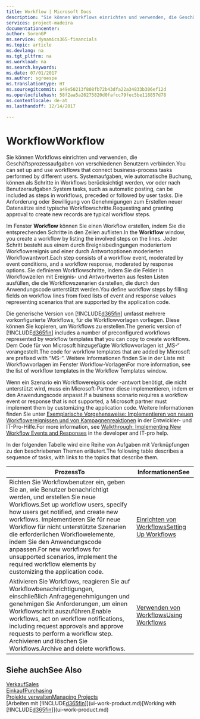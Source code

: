 ```yaml
---
title: Workflow | Microsoft Docs
description: "Sie können Workflows einrichten und verwenden, die Geschäftsprozessaufgaben von verschiedenen Benutzern verbinden. Systemaufgaben, wie automatische Buchung, können als Schritte in Workflows berücksichtigt werden, vor oder nach Benutzeraufgaben. Die Anforderung oder Bewilligung von Genehmigungen zum Erstellen neuer Datensätze sind typische Workflowschritte."
services: project-madeira
documentationcenter: 
author: SorenGP
ms.service: dynamics365-financials
ms.topic: article
ms.devlang: na
ms.tgt_pltfrm: na
ms.workload: na
ms.search.keywords: 
ms.date: 07/01/2017
ms.author: sgroespe
ms.translationtype: HT
ms.sourcegitcommit: a49e50213f808fb72b43dfa22a34833b306ef12d
ms.openlocfilehash: 58f2aa5a26275820d0fafcc79fec5be118857d78
ms.contentlocale: de-at
ms.lasthandoff: 12/14/2017

---
```

# <a name="workflow"></a><span data-ttu-id="9762a-105">Workflow</span><span class="sxs-lookup"><span data-stu-id="9762a-105">Workflow</span></span>
<span data-ttu-id="9762a-106">Sie können Workflows einrichten und verwenden, die Geschäftsprozessaufgaben von verschiedenen Benutzern verbinden.</span><span class="sxs-lookup"><span data-stu-id="9762a-106">You can set up and use workflows that connect business-process tasks performed by different users.</span></span> <span data-ttu-id="9762a-107">Systemaufgaben, wie automatische Buchung, können als Schritte in Workflows berücksichtigt werden, vor oder nach Benutzeraufgaben.</span><span class="sxs-lookup"><span data-stu-id="9762a-107">System tasks, such as automatic posting, can be included as steps in workflows, preceded or followed by user tasks.</span></span> <span data-ttu-id="9762a-108">Die Anforderung oder Bewilligung von Genehmigungen zum Erstellen neuer Datensätze sind typische Workflowschritte.</span><span class="sxs-lookup"><span data-stu-id="9762a-108">Requesting and granting approval to create new records are typical workflow steps.</span></span>  

 <span data-ttu-id="9762a-109">Im Fenster **Workflow** können Sie einen Workflow erstellen, indem Sie die entsprechenden Schritte in den Zeilen auflisten.</span><span class="sxs-lookup"><span data-stu-id="9762a-109">In the **Workflow** window, you create a workflow by listing the involved steps on the lines.</span></span> <span data-ttu-id="9762a-110">Jeder Schritt besteht aus einem durch Ereignisbedingungen moderiertem Workflowereignis und einer durch Antwortoptionen moderierten Workflowantwort.</span><span class="sxs-lookup"><span data-stu-id="9762a-110">Each step consists of a workflow event, moderated by event conditions, and a workflow response, moderated by response options.</span></span> <span data-ttu-id="9762a-111">Sie definieren Workflowschritte, indem Sie die Felder in Workflowzeilen mit Ereignis- und Antwortwerten aus festen Listen ausfüllen, die die Workflowszenarien darstellen, die durch den Anwendungscode unterstützt werden.</span><span class="sxs-lookup"><span data-stu-id="9762a-111">You define workflow steps by filling fields on workflow lines from fixed lists of event and response values representing scenarios that are supported by the application code.</span></span>  

 <span data-ttu-id="9762a-112">Die generische Version von [!INCLUDE[d365fin](includes/d365fin_md.md)] umfasst mehrere vorkonfigurierte Workflows, für die Workflowvorlagen vorliegen. Diese können Sie kopieren, um Workflows zu erstellen.</span><span class="sxs-lookup"><span data-stu-id="9762a-112">The generic version of [!INCLUDE[d365fin](includes/d365fin_md.md)] includes a number of preconfigured workflows represented by workflow templates that you can copy to create workflows.</span></span> <span data-ttu-id="9762a-113">Dem Code für von Microsoft hinzugefügte Workflowvorlagen ist „MS-“ vorangestellt.</span><span class="sxs-lookup"><span data-stu-id="9762a-113">The code for workflow templates that are added by Microsoft are prefixed with “MS-“.</span></span> <span data-ttu-id="9762a-114">Weitere Informationen finden Sie in der Liste mit Workflowvorlagen im Fenster Workflow-Vorlagen</span><span class="sxs-lookup"><span data-stu-id="9762a-114">For more information, see the list of workflow templates in the Workflow Templates window.</span></span>  

 <span data-ttu-id="9762a-115">Wenn ein Szenario ein Workflowereignis oder -antwort benötigt, die nicht unterstützt wird, muss ein Microsoft-Partner diese implementieren, indem er den Anwendungscode anpasst.</span><span class="sxs-lookup"><span data-stu-id="9762a-115">If a business scenario requires a workflow event or response that is not supported, a Microsoft partner must implement them by customizing the application code.</span></span> <span data-ttu-id="9762a-116">Weitere Informationen finden Sie unter [Exemplarische Vorgehensweise: Implementieren von neuen Workflowereignissen und von Kampagnenreaktionen](/dynamics_nav/Walkthrough--Implementing-New-Workflow-Events-and-Responses) in der Entwickler- und IT-Pro-Hilfe.</span><span class="sxs-lookup"><span data-stu-id="9762a-116">For more information, see [Walkthrough: Implementing New Workflow Events and Responses](/dynamics_nav/Walkthrough--Implementing-New-Workflow-Events-and-Responses) in the developer and IT-pro help.</span></span>  

 <span data-ttu-id="9762a-117">In der folgenden Tabelle wird eine Reihe von Aufgaben mit Verknüpfungen zu den beschriebenen Themen erläutert.</span><span class="sxs-lookup"><span data-stu-id="9762a-117">The following table describes a sequence of tasks, with links to the topics that describe them.</span></span>  

|<span data-ttu-id="9762a-118">**Prozess**</span><span class="sxs-lookup"><span data-stu-id="9762a-118">**To**</span></span>|<span data-ttu-id="9762a-119">**Informationen**</span><span class="sxs-lookup"><span data-stu-id="9762a-119">**See**</span></span>|  
|------------|-------------|  
|<span data-ttu-id="9762a-120">Richten Sie Workflowbenutzer ein, geben Sie an, wie Benutzer benachrichtigt werden, und erstellen Sie neue Workflows.</span><span class="sxs-lookup"><span data-stu-id="9762a-120">Set up workflow users, specify how users get notified, and create new workflows.</span></span> <span data-ttu-id="9762a-121">Implementieren Sie für neue Workflow für nicht unterstützte Szenarien die erforderlichen Workflowelemente, indem Sie den Anwendungscode anpassen.</span><span class="sxs-lookup"><span data-stu-id="9762a-121">For new workflows for unsupported scenarios, implement the required workflow elements by customizing the application code.</span></span>|[<span data-ttu-id="9762a-122">Einrichten von Workflows</span><span class="sxs-lookup"><span data-stu-id="9762a-122">Setting Up Workflows</span></span>](across-set-up-workflows.md)|  
|<span data-ttu-id="9762a-123">Aktivieren Sie Workflows, reagieren Sie auf Workflowbenachrichtigungen, einschließlich Anfragegenehmigungen und genehmigen Sie Anforderungen, um einen Workflowschritt auszuführen.</span><span class="sxs-lookup"><span data-stu-id="9762a-123">Enable workflows, act on workflow notifications, including request approvals and approve requests to perform a workflow step.</span></span> <span data-ttu-id="9762a-124">Archivieren und löschen Sie Workflows.</span><span class="sxs-lookup"><span data-stu-id="9762a-124">Archive and delete workflows.</span></span>|[<span data-ttu-id="9762a-125">Verwenden von Workflows</span><span class="sxs-lookup"><span data-stu-id="9762a-125">Using Workflows</span></span>](across-use-workflows.md)|  

## <a name="see-also"></a><span data-ttu-id="9762a-126">Siehe auch</span><span class="sxs-lookup"><span data-stu-id="9762a-126">See Also</span></span>  
[<span data-ttu-id="9762a-127">Verkauf</span><span class="sxs-lookup"><span data-stu-id="9762a-127">Sales</span></span>](sales-manage-sales.md)  
[<span data-ttu-id="9762a-128">Einkauf</span><span class="sxs-lookup"><span data-stu-id="9762a-128">Purchasing</span></span>](purchasing-manage-purchasing.md)  
[<span data-ttu-id="9762a-129">Projekte verwalten</span><span class="sxs-lookup"><span data-stu-id="9762a-129">Managing Projects</span></span>](projects-manage-projects.md)  
<span data-ttu-id="9762a-130">[Arbeiten mit [!INCLUDE[d365fin](includes/d365fin_md.md)]](ui-work-product.md)</span><span class="sxs-lookup"><span data-stu-id="9762a-130">[Working with [!INCLUDE[d365fin](includes/d365fin_md.md)]](ui-work-product.md)</span></span>

